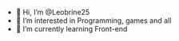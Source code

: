 - 👋 Hi, I’m @Leobrine25
- 👀 I’m interested in Programming, games and all
- 🌱 I’m currently learning Front-end

<!---
Leobrine25/Leobrine25 is a ✨ special ✨ repository because its `README.md` (this file) appears on your GitHub profile.
You can click the Preview link to take a look at your changes.
--->
